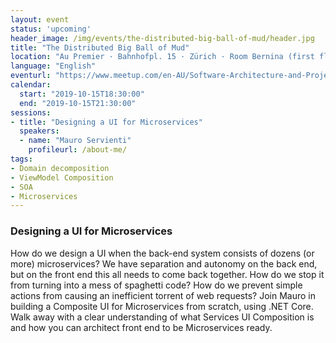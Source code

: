 ```yaml
---
layout: event
status: 'upcoming'
header_image: /img/events/the-distributed-big-ball-of-mud/header.jpg
title: "The Distributed Big Ball of Mud"
location: "Au Premier · Bahnhofpl. 15 · Zürich · Room Bernina (first floor)"
language: "English"
eventurl: "https://www.meetup.com/en-AU/Software-Architecture-and-Project-Design-Zurich/events/263933370/"
calendar:
  start: "2019-10-15T18:30:00"
  end: "2019-10-15T21:30:00"
sessions:
- title: "Designing a UI for Microservices"
  speakers:
  - name: "Mauro Servienti"
    profileurl: /about-me/
tags:
- Domain decomposition
- ViewModel Composition
- SOA
- Microservices
---
```


### Designing a UI for Microservices

How do we design a UI when the back-end system consists of dozens (or more) microservices? We have separation and autonomy on the back end, but on the front end this all needs to come back together. How do we stop it from turning into a mess of spaghetti code? How do we prevent simple actions from causing an inefficient torrent of web requests? Join Mauro in building a Composite UI for Microservices from scratch, using .NET Core. Walk away with a clear understanding of what Services UI Composition is and how you can architect front end to be Microservices ready.
